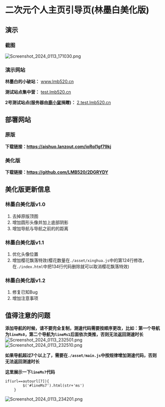 # 二次元个人主页引导页(林墨白美化版)
## 演示
### 截图
![Screenshot_2024_0113_171030.png](https://blog.lmb520.cn/usr/uploads/2024/01/698853906.png)

### 演示网站
**林墨白的小破站：** www.lmb520.cn

**测试站点集中营：** [test.lmb520.cn](https://test.lmb520.cn)

**2号测试站点(服务器由[鹿小鼠](https://www.lxs.ink/)捐赠)：** [2.test.lmb520.cn](https://2.test.lmb520.cn)
## 部署网站
### 原版
**下载链接：https://aishuo.lanzout.com/ioRol1gf79kj**
### 美化版
**下载链接：https://github.com/LMB520/2DGRYDY**
## 美化版更新信息
### 林墨白美化版v1.0
1. 去掉原版顶图
2. 增加圆形头像并加上底部阴影
3. 增加导航与导航之前的的距离

### 林墨白美化版v1.1
1. 优化头像位置
2. 增加樱花飘落特效(樱花数量在`./asset/xinghua.js`中的第124行修改，在`./index.html`中把134行代码删除就可以取消樱花飘落特效)

### 林墨白美化版v1.2
1. 修复已知Bug
2. 增加注意事项

## 值得注意的问题
**添加导航的时候，请不要完全复制，测速代码需要按顺序更改，比如：第一个导航为`lineMs0`，第二个导航为`lineMs1`后面依次类推，否则无法返回测速时长**
![Screenshot_2024_0113_232501.png](https://blog.lmb520.cn/usr/uploads/2024/01/2456371648.png)
![Screenshot_2024_0113_232510.png](https://blog.lmb520.cn/usr/uploads/2024/01/3346615876.png)

**如果导航超过7个以上了，需要在`./asset/main.js`中按规律增加测速代码，否则无法返回测速时长**

**这里展示一下`lineMs7`代码**
```JS
if(url==autourl[7]){
		$('#lineMs7').html(str+'ms')
	}
```
![Screenshot_2024_0113_234201.png](https://blog.lmb520.cn/usr/uploads/2024/01/4193982738.png)